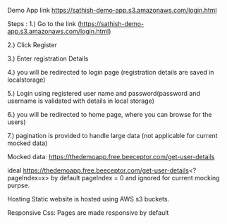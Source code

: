 Demo App link https://sathish-demo-app.s3.amazonaws.com/login.html

Steps : 1.) Go to the link (https://sathish-demo-app.s3.amazonaws.com/login.html)

2.) Click Register

3.) Enter registration Details

4.) you will be redirected to login page (registration details are saved in localstorage)

5.) Login using registered user name and password(password and username is validated with details in local storage)

6.) you will be redirected to home page, where you can browse for the users)

7.) pagination is provided to handle large data (not applicable for current mocked data)

Mocked data: https://thedemoapp.free.beeceptor.com/get-user-details

ideal https://thedemoapp.free.beeceptor.com/get-user-details<?pageIndex=x> by default pageIndex = 0 and ignored for current mocking purpse.

Hosting Static website is hosted using AWS s3 buckets.

Responsive Css: Pages are made responsive by default
